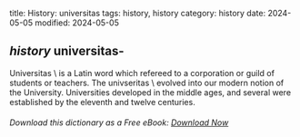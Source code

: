 title: History: universitas
tags: history, history
category: history
date: 2024-05-05
modified: 2024-05-05

## _history_  universitas-
  Universitas \ is a Latin word which
  refereed to a corporation or guild of students or teachers.  The
    univseritas \ evolved into our modern notion of the
  University.   Universities developed in the middle ages, and several
  were established by the eleventh and twelve centuries.



###### Download *this* dictionary as a Free eBook: [Download Now]({static}static/SerfHistoryDictionary.pdf)

